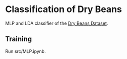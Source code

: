 # Classification of Dry Beans

MLP and LDA classifier of the [Dry Beans Dataset](https://archive.ics.uci.edu/ml/datasets/Dry+Bean+Dataset).

## Training

Run src/MLP.ipynb.
